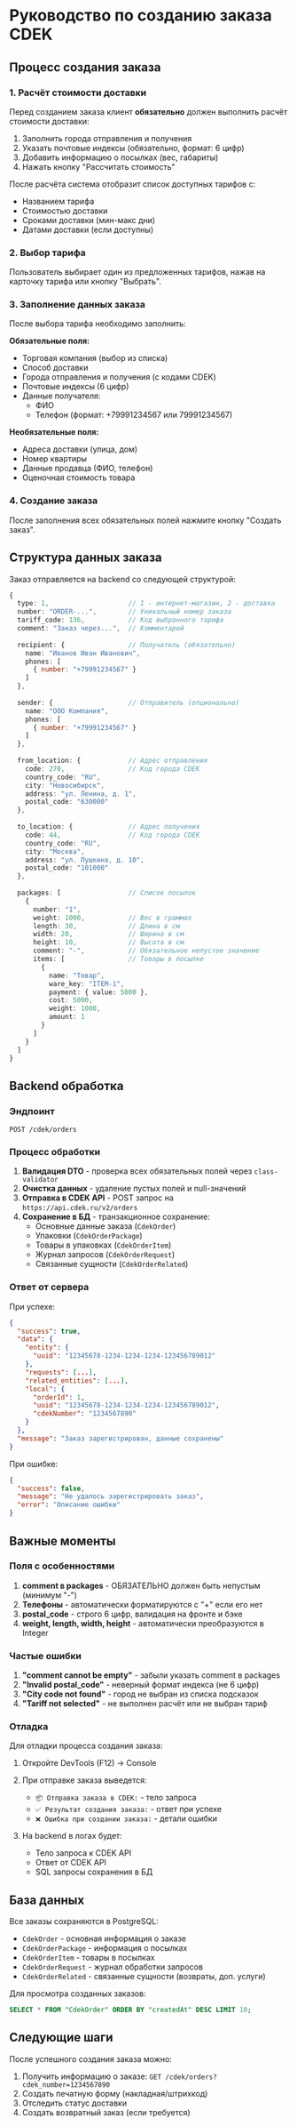 # Руководство по созданию заказа CDEK

## Процесс создания заказа

### 1. Расчёт стоимости доставки

Перед созданием заказа клиент **обязательно** должен выполнить расчёт стоимости доставки:

1. Заполнить города отправления и получения
2. Указать почтовые индексы (обязательно, формат: 6 цифр)
3. Добавить информацию о посылках (вес, габариты)
4. Нажать кнопку "Рассчитать стоимость"

После расчёта система отобразит список доступных тарифов с:
- Названием тарифа
- Стоимостью доставки
- Сроками доставки (мин-макс дни)
- Датами доставки (если доступны)

### 2. Выбор тарифа

Пользователь выбирает один из предложенных тарифов, нажав на карточку тарифа или кнопку "Выбрать".

### 3. Заполнение данных заказа

После выбора тарифа необходимо заполнить:

**Обязательные поля:**
- Торговая компания (выбор из списка)
- Способ доставки
- Города отправления и получения (с кодами CDEK)
- Почтовые индексы (6 цифр)
- Данные получателя:
  - ФИО
  - Телефон (формат: +79991234567 или 79991234567)

**Необязательные поля:**
- Адреса доставки (улица, дом)
- Номер квартиры
- Данные продавца (ФИО, телефон)
- Оценочная стоимость товара

### 4. Создание заказа

После заполнения всех обязательных полей нажмите кнопку "Создать заказ".

## Структура данных заказа

Заказ отправляется на backend со следующей структурой:

```typescript
{
  type: 1,                    // 1 - интернет-магазин, 2 - доставка
  number: "ORDER-...",        // Уникальный номер заказа
  tariff_code: 136,           // Код выбранного тарифа
  comment: "Заказ через...",  // Комментарий
  
  recipient: {                // Получатель (обязательно)
    name: "Иванов Иван Иванович",
    phones: [
      { number: "+79991234567" }
    ]
  },
  
  sender: {                   // Отправитель (опционально)
    name: "ООО Компания",
    phones: [
      { number: "+79991234567" }
    ]
  },
  
  from_location: {            // Адрес отправления
    code: 270,                // Код города CDEK
    country_code: "RU",
    city: "Новосибирск",
    address: "ул. Ленина, д. 1",
    postal_code: "630000"
  },
  
  to_location: {              // Адрес получения
    code: 44,                 // Код города CDEK
    country_code: "RU",
    city: "Москва",
    address: "ул. Пушкина, д. 10",
    postal_code: "101000"
  },
  
  packages: [                 // Список посылок
    {
      number: "1",
      weight: 1000,           // Вес в граммах
      length: 30,             // Длина в см
      width: 20,              // Ширина в см
      height: 10,             // Высота в см
      comment: "-",           // Обязательное непустое значение
      items: [                // Товары в посылке
        {
          name: "Товар",
          ware_key: "ITEM-1",
          payment: { value: 5000 },
          cost: 5000,
          weight: 1000,
          amount: 1
        }
      ]
    }
  ]
}
```

## Backend обработка

### Эндпоинт
`POST /cdek/orders`

### Процесс обработки

1. **Валидация DTO** - проверка всех обязательных полей через `class-validator`
2. **Очистка данных** - удаление пустых полей и null-значений
3. **Отправка в CDEK API** - POST запрос на `https://api.cdek.ru/v2/orders`
4. **Сохранение в БД** - транзакционное сохранение:
   - Основные данные заказа (`CdekOrder`)
   - Упаковки (`CdekOrderPackage`)
   - Товары в упаковках (`CdekOrderItem`)
   - Журнал запросов (`CdekOrderRequest`)
   - Связанные сущности (`CdekOrderRelated`)

### Ответ от сервера

При успехе:
```json
{
  "success": true,
  "data": {
    "entity": {
      "uuid": "12345678-1234-1234-1234-123456789012"
    },
    "requests": [...],
    "related_entities": [...],
    "local": {
      "orderId": 1,
      "uuid": "12345678-1234-1234-1234-123456789012",
      "cdekNumber": "1234567890"
    }
  },
  "message": "Заказ зарегистрирован, данные сохранены"
}
```

При ошибке:
```json
{
  "success": false,
  "message": "Не удалось зарегистрировать заказ",
  "error": "Описание ошибки"
}
```

## Важные моменты

### Поля с особенностями

1. **comment в packages** - ОБЯЗАТЕЛЬНО должен быть непустым (минимум "-")
2. **Телефоны** - автоматически форматируются с "+" если его нет
3. **postal_code** - строго 6 цифр, валидация на фронте и бэке
4. **weight, length, width, height** - автоматически преобразуются в Integer

### Частые ошибки

1. **"comment cannot be empty"** - забыли указать comment в packages
2. **"Invalid postal_code"** - неверный формат индекса (не 6 цифр)
3. **"City code not found"** - город не выбран из списка подсказок
4. **"Tariff not selected"** - не выполнен расчёт или не выбран тариф

### Отладка

Для отладки процесса создания заказа:

1. Откройте DevTools (F12) -> Console
2. При отправке заказа выведется:
   - `📦 Отправка заказа в CDEK:` - тело запроса
   - `✅ Результат создания заказа:` - ответ при успехе
   - `❌ Ошибка при создании заказа:` - детали ошибки

3. На backend в логах будет:
   - Тело запроса к CDEK API
   - Ответ от CDEK API
   - SQL запросы сохранения в БД

## База данных

Все заказы сохраняются в PostgreSQL:

- `CdekOrder` - основная информация о заказе
- `CdekOrderPackage` - информация о посылках
- `CdekOrderItem` - товары в посылках
- `CdekOrderRequest` - журнал обработки запросов
- `CdekOrderRelated` - связанные сущности (возвраты, доп. услуги)

Для просмотра созданных заказов:
```sql
SELECT * FROM "CdekOrder" ORDER BY "createdAt" DESC LIMIT 10;
```

## Следующие шаги

После успешного создания заказа можно:

1. Получить информацию о заказе: `GET /cdek/orders?cdek_number=1234567890`
2. Создать печатную форму (накладная/штрихкод)
3. Отследить статус доставки
4. Создать возвратный заказ (если требуется)
